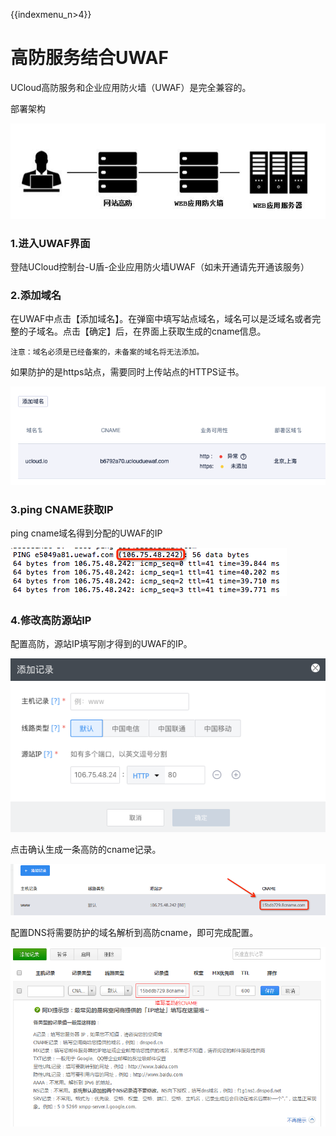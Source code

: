 {{indexmenu_n>4}}

# 高防服务结合UWAF

UCloud高防服务和企业应用防火墙（UWAF）是完全兼容的。

部署架构

![](../images/common/gaofang1.jpg)

### 1.进入UWAF界面

登陆UCloud控制台-U盾-企业应用防火墙UWAF（如未开通请先开通该服务）

### 2.添加域名

在UWAF中点击【添加域名】。在弹窗中填写站点域名，域名可以是泛域名或者完整的子域名。点击【确定】后，在界面上获取生成的cname信息。

`注意：域名必须是已经备案的，未备案的域名将无法添加。`

如果防护的是https站点，需要同时上传站点的HTTPS证书。

![](../images/common/waf32.png)

### 3.ping CNAME获取IP

ping cname域名得到分配的UWAF的IP

![](../images/common/ping1.png)

### 4.修改高防源站IP

配置高防，源站IP填写刚才得到的UWAF的IP。

![](../images/common/gaofang4.png)

点击确认生成一条高防的cname记录。

![](../images/common/gaofang5.png)

配置DNS将需要防护的域名解析到高防cname，即可完成配置。

![](../images/common/gaofang6.png)


